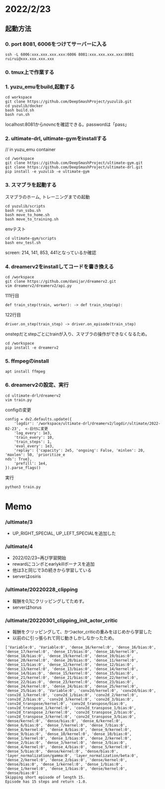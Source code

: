 # 2022/2/23
## 起動方法
### 0. port 8081, 6006をつけてサーバーに入る
```
ssh -L 6006:xxx.xxx.xxx.xxx:6006 8081:xxx.xxx.xxx.xxx:8081 ruirui@xxx.xxx.xxx.xxx
```

### 0. tmux上で作業する


### 1. yuzu_emuをbuild,起動する
```
cd workspace
git clone https://github.com/DeepSmashProject/yuzulib.git
cd yuzulib/docker
bash build.sh
bash run.sh
```
localhost:8081からnovncを確認できる。passwordは「pass」

### 2. ultimate-drl, ultimate-gymをinstallする
// in yuzu_emu container
```
cd /workspace
git clone https://github.com/DeepSmashProject/ultimate-gym.git
git clone https://github.com/DeepSmashProject/ultimate-drl.git
pip install -e yuzulib -e ultimate-gym
```

### 3. スマブラを起動する
スマブラのホーム, トレーニングまでの起動
```
cd yuzulib/scripts
bash run_ssbu.sh
bash move_to_home.sh
bash move_to_training.sh
```
envテスト
```
cd ultimate-gym/scripts
bash env_test.sh
```
screen: 214, 141, 853, 441となっているか確認

### 4. dreamerv2をinstallしてコードを書き換える

```
cd /workspace
git clone https://github.com/danijar/dreamerv2.git
vim dreamerv2/dreamerv2/api.py
```
111行目
```
def train_step(train, worker): -> def train_step(ep):
```
122行目
```
driver.on_step(train_step) -> driver.on_episode(train_step)
```
onstepだとstepごとにtrainが入り、スマブラの操作ができなくなるため。

```
cd /workspace
pip install -e dreamerv2
```

### 5. ffmpegのinstall
```
apt install ffmpeg
```

### 6. dreamerv2の設定、実行
```
cd ultimate-drl/dreamerv2
vim train.py
```

configの変更
```
config = dv2.defaults.update({
    'logdir': '/workspace/ultimate-drl/dreamerv2/logdir/ultimate/2022-02-23',  <-日付に変更
    'log_every': 1e3,
    'train_every': 10,
    'train_steps': 1,
    'eval_every': 1e3,
    'replay': {'capacity': 2e5, 'ongoing': False, 'minlen': 20, 'maxlen': 50, 'prioritize_e
nds': True},
    'prefill': 1e4,
}).parse_flags()
```

実行
```
python3 train.py
```


# Memo

### /ultimate/3
- UP_RIGHT_SPECIAL, UP_LEFT_SPECIALを追加した

### /ultimate/4
- 2022/02/23~再び学習開始
- rewardにコンボとearlykillボーナスを追加
- 他は3と同じで3の続きから学習している
- serverはosiris

### /ultimate/20220228_clipping
- 報酬を0,1にクリッピングしてためす。
- serverはhorus

### /ultimate/20220301_clipping_init_actor_critic
- 報酬をクリッピングして、かつactor_criticの重みをはじめから学習した
- 以前のに引っ張られて同じ動きしかしなかったため。




```
['Variable:0', 'Variable:0', 'dense_16/kernel:0', 'dense_16/bias:0', 'dense_17/kernel:0', 'dense_17/bias:0', 'dense_18/kernel:0', 'dense_18/bias:0', 'dense_19/kernel:0', 'dense_19/bias:0', 'dense_20/kernel:0', 'dense_20/bias:0', 'dense_11/kernel:0', 'dense_11/bias:0', 'dense_12/kernel:0', 'dense_12/bias:0', 'dense_13/kernel:0', 'dense_13/bias:0', 'dense_14/kernel:0', 'dense_14/bias:0', 'dense_15/kernel:0', 'dense_15/bias:0', 'dense_21/kernel:0', 'dense_21/bias:0', 'dense_22/kernel:0', 'dense_22/bias:0', 'dense_23/kernel:0', 'dense_23/bias:0', 'dense_24/kernel:0', 'dense_24/bias:0', 'dense_25/kernel:0', 'dense_25/bias:0', 'Variable:0', 'conv2d/kernel:0', 'conv2d/bias:0', 'conv2d_1/kernel:0', 'conv2d_1/bias:0', 'conv2d_2/kernel:0', 'conv2d_2/bias:0', 'conv2d_3/kernel:0', 'conv2d_3/bias:0', 'conv2d_transpose/kernel:0', 'conv2d_transpose/bias:0', 'conv2d_transpose_1/kernel:0', 'conv2d_transpose_1/bias:0', 'conv2d_transpose_2/kernel:0', 'conv2d_transpose_2/bias:0', 'conv2d_transpose_3/kernel:0', 'conv2d_transpose_3/bias:0', 'dense/kernel:0', 'dense/bias:0', 'dense_6/kernel:0', 'dense_6/bias:0', 'dense_7/kernel:0', 'dense_7/bias:0', 'dense_8/kernel:0', 'dense_8/bias:0', 'dense_9/kernel:0', 'dense_9/bias:0', 'dense_10/kernel:0', 'dense_10/bias:0', 'dense_1/kernel:0', 'dense_1/bias:0', 'dense_2/kernel:0', 'dense_2/bias:0', 'dense_3/kernel:0', 'dense_3/bias:0', 'dense_4/kernel:0', 'dense_4/bias:0', 'dense_5/kernel:0', 'dense_5/bias:0', 'dense/kernel:0', 'dense/bias:0', 'layer_normalization/gamma:0', 'layer_normalization/beta:0', 'dense_2/kernel:0', 'dense_2/bias:0', 'dense/kernel:0', 'dense/bias:0', 'dense_1/kernel:0', 'dense_1/bias:0', 'dense_1/kernel:0', 'dense_1/bias:0', 'dense/kernel:0', 'dense/bias:0']
Skipping short episode of length 15.
Episode has 15 steps and return -1.0.
```
